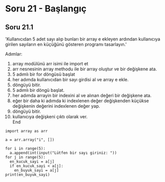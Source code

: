 # Soru 21 - Başlangıç

## Soru 21.1

'Kullanıcıdan 5 adet sayı alıp bunları bir array e ekleyen ardından kullanıcıya girilen sayıların en küçüğünü gösteren programı tasarlayın.'


Adımlar:
1. array modülünü arr isimi ile import et
2. arr nesnesinin array methodu ile bir array oluştur ve bir değişkene ata.
3. 5 adımlı bir for döngüsü başlat 
4. her adımda kullanıcıdan bir sayı girdisi al ve array e ekle.
5. döngüyü bitir.
7. 5 adımlı bir döngü başlat.
8. her adımda arrayin bir indexini al ve alınan değeri bir değişkene ata.
9. eğer bir daha ki adımda ki indexlenen değer değişkenden küçükse değişkenin değerini indexlenen değer yap.
10. döngüyü bitir.
11. kullanıcıya değişkeni çıktı olarak ver.<br>
End

```
import array as arr

a = arr.array("i", [])

for i in range(5):
  a.append(int(input("Lütfen bir sayı giriniz: "))
for j in range(5):
  en_kucuk_sayi = a[j]
  if en_kucuk_sayi < a[j]:
    en_buyuk_sayi = a[j]
print(en_buyuk_sayi)


